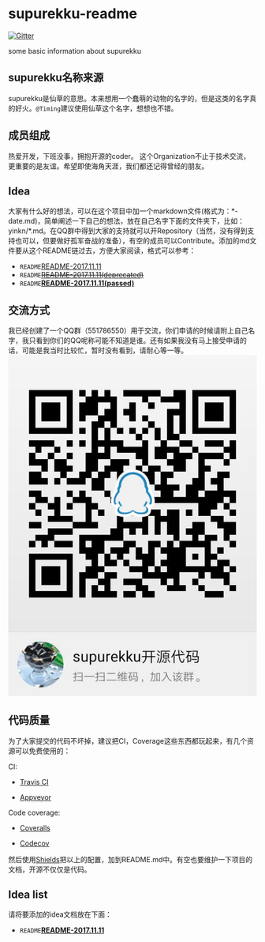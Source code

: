 # supurekku-readme

[![Gitter](https://img.shields.io/gitter/room/supurekku/Lobby.svg)](https://gitter.im/supurekku/Lobby)

some basic information about supurekku

## supurekku名称来源

supurekku是仙草的意思。本来想用一个蠢萌的动物的名字的，但是这类的名字真的好火。`@Timing`建议使用仙草这个名字，想想也不错。

## 成员组成

热爱开发，下班没事，拥抱开源的coder。 这个Organization不止于技术交流， 更重要的是友谊。希望即使海角天涯，我们都还记得曾经的朋友。

## Idea

大家有什么好的想法，可以在这个项目中加一个markdown文件(格式为：\*- date.md)，简单阐述一下自己的想法，放在自己名字下面的文件夹下，比如：yinkn/\*.md。在QQ群中得到大家的支持就可以开Repository（当然，没有得到支持也可以，但要做好孤军奋战的准备），有空的成员可以Contribute。添加的md文件要从这个README链过去，方便大家阅读，格式可以参考：

- `README`[README-2017.11.11](./README.md)
- `README`[~~README-2017.11.11(deprecated)~~](./README.md)
- `README`[**README-2017.11.11(passed)**](./README.md)

## 交流方式

我已经创建了一个QQ群（551786550）用于交流，你们申请的时候请附上自己名字，我只看到你们的QQ呢称可能不知道是谁。还有如果我没有马上接受申请的话，可能是我当时比较忙，暂时没有看到，请耐心等一等。
![二维码](./qrcode.jpg)

## 代码质量

为了大家提交的代码不坏掉，建议把CI，Coverage这些东西都玩起来，有几个资源可以免费使用的：

CI:

- [Travis CI](https://travis-ci.org)

- [Appveyor](https://www.appveyor.com/)

Code coverage:

- [Coveralls](https://coveralls.io/)

- [Codecov](https://codecov.io/)

然后使用[Shields](http://shields.io/)把以上的配置，加到README.md中。有空也要维护一下项目的文档，开源不仅仅是代码。

## Idea list

请将要添加的idea文档放在下面：
- `README`[**README-2017.11.11**](./README.md)

